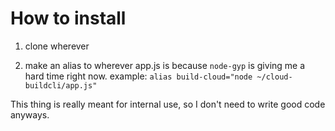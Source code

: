 # How to install

1. clone wherever

2. make an alias to wherever app.js is because `node-gyp` is giving me a hard time right now. example: `alias build-cloud="node ~/cloud-buildcli/app.js"`

This thing is really meant for internal use, so I don't need to write good code anyways.

